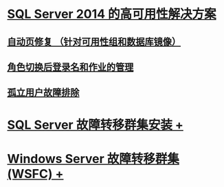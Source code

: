 # [SQL Server 2014 的高可用性解决方案](high-availability-solutions-sql-server.md)
## [自动页修复 （针对可用性组和数据库镜像）](automatic-page-repair-availability-groups-database-mirroring.md)
## [角色切换后登录名和作业的管理](management-of-logins-and-jobs-after-role-switching-sql-server.md)
## [孤立用户故障排除](troubleshoot-orphaned-users-sql-server.md)

# [SQL Server 故障转移群集安装 +](install/sql-server-failover-cluster-installation.md)
# [Windows Server 故障转移群集 (WSFC) +](windows/windows-server-failover-clustering-wsfc-with-sql-server.md)
